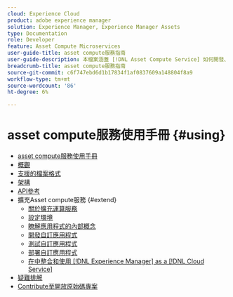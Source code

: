 ```yaml
---
cloud: Experience Cloud
product: adobe experience manager
solution: Experience Manager, Experience Manager Assets
type: Documentation
role: Developer
feature: Asset Compute Microservices
user-guide-title: asset compute服務指南
user-guide-description: 本檔案涵蓋 [!DNL Asset Compute Service] 如何開發、管理、部署和疑難排解自訂程式碼等工作。
breadcrumb-title: asset compute服務指南
source-git-commit: c6f747ebd6d1b17834f1af0837609a148804f8a9
workflow-type: tm+mt
source-wordcount: '86'
ht-degree: 6%

---
```



# asset compute服務使用手冊 {#using}

+ [asset compute服務使用手冊](home.md)
+ [概觀](introduction.md)
+ [支援的檔案格式](https://experienceleague.adobe.com/en/docs/experience-manager-cloud-service/content/assets/file-format-support)
+ [架構](architecture.md)
+ [API參考](api.md)
+ 擴充Asset compute服務 {#extend}
   + [關於擴充運算服務](understand-extensibility.md)
   + [設定環境](setup-environment.md)
   + [瞭解應用程式的內部概念](custom-application-internals.md)
   + [開發自訂應用程式](develop-custom-application.md)
   + [測試自訂應用程式](test-custom-application.md)
   + [部署自訂應用程式](deploy-custom-application.md)
   + [在中整合和使用 [!DNL Experience Manager] as a [!DNL Cloud Service]](https://experienceleague.adobe.com/zh-hant/docs/experience-manager-cloud-service/content/assets/asset-microservices-overview)
+ [疑難排解](troubleshooting.md)
+ [Contribute至開放原始碼專案](contribute-to-compute-service.md)
